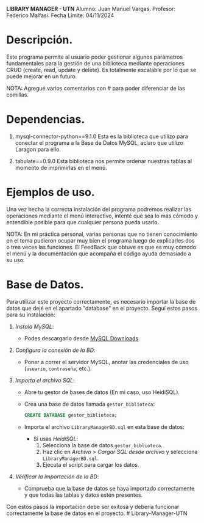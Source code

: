 
**LIBRARY MANAGER - UTN**
Alumno: Juan Manuel Vargas.
Profesor: Federico Malfasi.
Fecha Límite: 04/11/2024

# Descripción.
Este programa permite al usuario poder gestionar algunos parámetros fundamentales para la gestión de una biblioteca
mediante operaciones CRUD (create, read, update y delete). Es totalmente escalable por lo que se puede mejorar en
un futuro.

NOTA: Agregué varios comentarios con # para poder diferenciar de las comillas.

# Dependencias.
1. mysql-connector-python==9.1.0
Esta es la biblioteca que utilizo para conectar el programa a la Base de Datos MySQL, aclaro que utilizo Laragon para ello.

2. tabulate==0.9.0
Esta biblioteca nos permite ordenar nuestras tablas al momento de imprimirlas en el menú.

# Ejemplos de uso.
Una vez hecha la correcta instalación del programa podremos realizar las operaciones mediante el menú interactivo, intenté que sea lo más cómodo y entendible posible para que cualquier persona pueda usarlo.

NOTA: En mi práctica personal, varias personas que no tienen conocimiento en el tema pudieron ocupar muy bien el programa luego de explicarles dos o tres veces las funciones. El FeedBack que obtuve es que es muy cómodo el menú y la documentación que acompaña el código ayuda demasiado a su uso.

# Base de Datos.
Para utilizar este proyecto correctamente, es necesario importar la base de datos que dejé en el apartado "database" en el proyecto. Seguí estos pasos para su instalación:

1. *Instala MySQL*:
   - Podes descargarlo desde [MySQL Downloads](https://dev.mysql.com/downloads/installer/).

2. *Configura la conexión de la BD*:
   - Poner a correr el servidor MySQL, anotar las credenciales de uso (`usuario`, `contraseña`, etc.).

3. *Importa el archivo SQL*:
   - Abre tu gestor de bases de datos (En mi caso, uso HeidiSQL).
   - Crea una base de datos llamada `gestor_biblioteca`:
     ```sql
     CREATE DATABASE gestor_biblioteca;
     ```
    
   - Importa el archivo `LibraryManagerBD.sql` en esta base de datos:
     - Si usas *HeidiSQL*:
       1. Selecciona la base de datos `gestor_biblioteca`.
       2. Haz clic en *Archivo* > *Cargar SQL desde archivo* y selecciona `LibraryManagerBD.sql`.
       3. Ejecuta el script para cargar los datos.

4. *Verificar la importación de la BD*:
   - Comprueba que la base de datos se haya importado correctamente y que todas las tablas y datos estén presentes.

Con estos pasos la importación debe ser exitosa y debería funcionar correctamente la base de datos en el proyecto.
#   L i b r a r y - M a n a g e r - U T N 
 
 